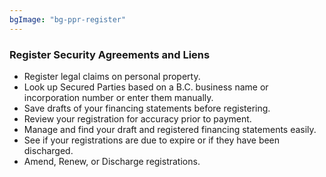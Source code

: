 ```yaml
---
bgImage: "bg-ppr-register"
---
```


### Register Security Agreements and Liens

- Register legal claims on personal property.
- Look up Secured Parties based on a B.C. business name or incorporation number or enter them manually.
- Save drafts of your financing statements before registering.
- Review your registration for accuracy prior to payment.
- Manage and find your draft and registered financing statements easily.
- See if your registrations are due to expire or if they have been discharged.
- Amend, Renew, or Discharge registrations.